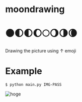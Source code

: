 # moondrawing


# 🌑🌓🌓🌔🌕🌖🌗🌘  
Drawing the picture using ↑ emoji 

# Example
`$ python main.py IMG-PASS`

![hoge]('https://imgur.com/a/EnHqhFr')
